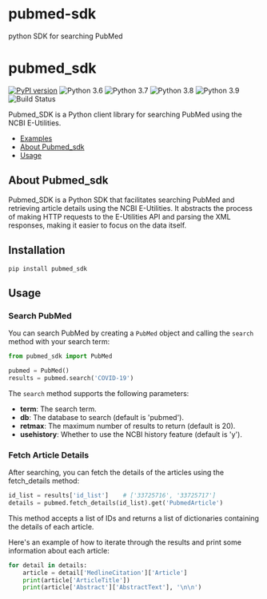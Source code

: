 # pubmed-sdk
python SDK for searching PubMed 

# pubmed_sdk

[![PyPI version](https://badge.fury.io/py/pubmed_sdk.svg)](https://badge.fury.io/py/pubmed_sdk)
![Python 3.6](https://img.shields.io/badge/python-3.6-blue.svg)
![Python 3.7](https://img.shields.io/badge/python-3.7-blue.svg)
![Python 3.8](https://img.shields.io/badge/python-3.8-blue.svg)
![Python 3.9](https://img.shields.io/badge/python-3.9-blue.svg)
![Build Status](https://travis-ci.org/yourusername/pubmed_sdk.svg?branch=master)

Pubmed_SDK is a Python client library for searching PubMed using the NCBI E-Utilities.

- [Examples](#examples)
- [About Pubmed_sdk](#about)
- [Usage](#usage)


## About Pubmed_sdk

Pubmed_SDK is a Python SDK that facilitates searching PubMed and retrieving article details using the NCBI E-Utilities. It abstracts the process of making HTTP requests to the E-Utilities API and parsing the XML responses, making it easier to focus on the data itself.

## Installation

```terminal
pip install pubmed_sdk
```

## Usage

### Search PubMed
You can search PubMed by creating a `PubMed` object and calling the `search` method with your search term:

```python
from pubmed_sdk import PubMed

pubmed = PubMed()
results = pubmed.search('COVID-19')
```


The `search` method supports the following parameters:

* **term**: The search term.
* **db**: The database to search (default is 'pubmed').
* **retmax**: The maximum number of results to return (default is 20).
* **usehistory**: Whether to use the NCBI history feature (default is 'y').


### Fetch Article Details
After searching, you can fetch the details of the articles using the fetch_details method:

```python
id_list = results['id_list']    # ['33725716', '33725717']
details = pubmed.fetch_details(id_list).get('PubmedArticle')
```

This method accepts a list of IDs and returns a list of dictionaries containing the details of each article.

Here's an example of how to iterate through the results and print some information about each article:

```python
for detail in details:
    article = detail['MedlineCitation']['Article']
    print(article['ArticleTitle'])
    print(article['Abstract']['AbstractText'], '\n\n')
```